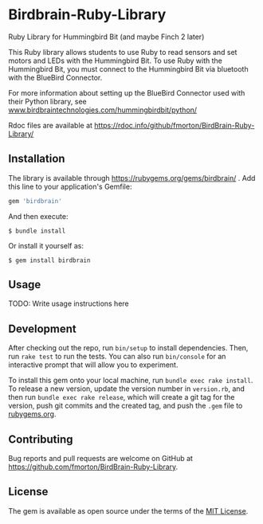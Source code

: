 # Birdbrain-Ruby-Library

Ruby Library for Hummingbird Bit (and maybe Finch 2 later)

This Ruby library allows students to use Ruby to read sensors and set motors and LEDs with the Hummingbird Bit. To use Ruby with the Hummingbird Bit, you must connect to the Hummingbird Bit via bluetooth with the BlueBird Connector.

For more information about setting up the BlueBird Connector used with their Python library, see www.birdbraintechnologies.com/hummingbirdbit/python/

Rdoc files are available at https://rdoc.info/github/fmorton/BirdBrain-Ruby-Library/

## Installation

The library is available through https://rubygems.org/gems/birdbrain/ . Add this line to your application's Gemfile:

```ruby
gem 'birdbrain'
```

And then execute:

    $ bundle install

Or install it yourself as:

    $ gem install birdbrain

## Usage

TODO: Write usage instructions here

## Development

After checking out the repo, run `bin/setup` to install dependencies. Then, run `rake test` to run the tests. You can also run `bin/console` for an interactive prompt that will allow you to experiment.

To install this gem onto your local machine, run `bundle exec rake install`. To release a new version, update the version number in `version.rb`, and then run `bundle exec rake release`, which will create a git tag for the version, push git commits and the created tag, and push the `.gem` file to [rubygems.org](https://rubygems.org).

## Contributing

Bug reports and pull requests are welcome on GitHub at https://github.com/fmorton/BirdBrain-Ruby-Library.

## License

The gem is available as open source under the terms of the [MIT License](https://opensource.org/licenses/MIT).
